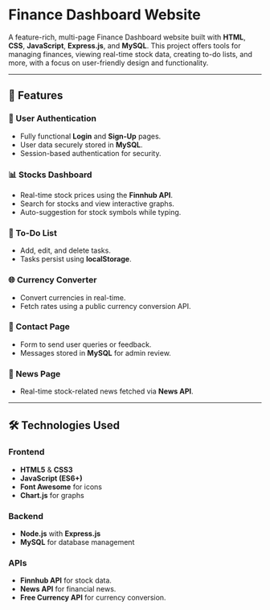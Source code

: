 # Finance Dashboard Website

A feature-rich, multi-page Finance Dashboard website built with **HTML**, **CSS**, **JavaScript**, **Express.js**, and **MySQL**. This project offers tools for managing finances, viewing real-time stock data, creating to-do lists, and more, with a focus on user-friendly design and functionality.

---

## 🚀 Features

### 🔑 User Authentication
- Fully functional **Login** and **Sign-Up** pages.
- User data securely stored in **MySQL**.
- Session-based authentication for security.

### 📊 Stocks Dashboard
- Real-time stock prices using the **Finnhub API**.
- Search for stocks and view interactive graphs.
- Auto-suggestion for stock symbols while typing.

### 📝 To-Do List
- Add, edit, and delete tasks.
- Tasks persist using **localStorage**.

### 🌐 Currency Converter
- Convert currencies in real-time.
- Fetch rates using a public currency conversion API.

### 📩 Contact Page
- Form to send user queries or feedback.
- Messages stored in **MySQL** for admin review.

### 📰 News Page
- Real-time stock-related news fetched via **News API**.

---

## 🛠️ Technologies Used

### Frontend
- **HTML5** & **CSS3**
- **JavaScript (ES6+)**
- **Font Awesome** for icons
- **Chart.js** for graphs

### Backend
- **Node.js** with **Express.js**
- **MySQL** for database management

### APIs
- **Finnhub API** for stock data.
- **News API** for financial news.
- **Free Currency API** for currency conversion.
